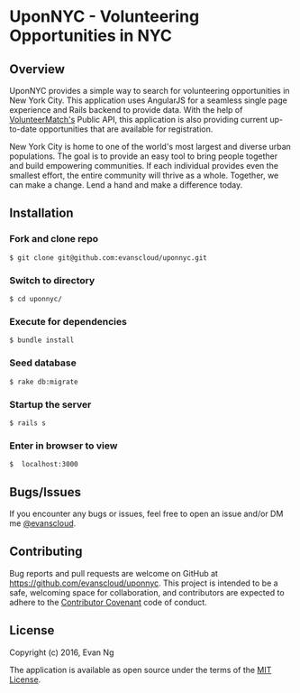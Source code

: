# UponNYC - Volunteering Opportunities in NYC

## Overview

UponNYC provides a simple way to search for volunteering opportunities in New York City. This application uses AngularJS for a seamless single page experience and Rails backend to provide data. With the help of <a href="www.volunteermatch.org">VolunteerMatch's</a> Public API, this application is also providing current up-to-date opportunities that are available for registration.

New York City is home to one of the world's most largest and diverse urban populations. The goal is to provide an easy tool to bring people together and build empowering communities. If each individual provides even the smallest effort, the entire community will thrive as a whole. Together, we can make a change. Lend a hand and make a difference today.

## Installation

### Fork and clone repo
```
$ git clone git@github.com:evanscloud/uponnyc.git
```

### Switch to directory
```
$ cd uponnyc/
```

### Execute for dependencies
```
$ bundle install
```

### Seed database
```
$ rake db:migrate
```

### Startup the server
```
$ rails s
```

### Enter in browser to view
```
$  localhost:3000
```

## Bugs/Issues

If you encounter any bugs or issues, feel free to open an issue and/or DM me [@evanscloud](https://twitter.com/evanscloud).

## Contributing

Bug reports and pull requests are welcome on GitHub at https://github.com/evanscloud/uponnyc. This project is intended to be a safe, welcoming space for collaboration, and contributors are expected to adhere to the [Contributor Covenant](http://contributor-covenant.org) code of conduct.

## License

Copyright (c) 2016, Evan Ng

The application is available as open source under the terms of the [MIT License](http://opensource.org/licenses/MIT).
